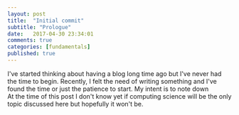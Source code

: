 ```yaml
---
layout: post
title:  "Initial commit"
subtitle: "Prologue"
date:   2017-04-30 23:34:01
comments: true
categories: [fundamentals]
published: true
---
```


I've started thinking about having a blog long time ago but I've never had the time to begin. Recently, I felt the need of writing something and I've found the time or just the patience to start. My intent is to note down  
At the time of this post I don't know yet if computing science will be the only topic discussed here but hopefully it won't be.